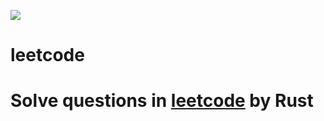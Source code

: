 ![](https://static.leetcode-cn.com/cn-mono-assets/production/head/assets/logo-dark-cn.c42314a8.svg)
# leetcode
# Solve questions in [leetcode](https://leetcode-cn.com/) by Rust
